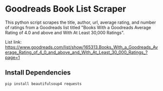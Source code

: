 # Goodreads Book List Scraper

This python script scrapes the title, author, url, average rating, and number of ratings from a Goodreads list titled "Books With a Goodreads Average Rating of 4.0 and above and With At Least 30,000 Ratings". 

List link: https://www.goodreads.com/list/show/165313.Books_With_a_Goodreads_Average_Rating_of_4_0_and_above_and_With_At_Least_30_000_Ratings_?page=1

## Install Dependencies
`pip install beautifulsoup4 requests`